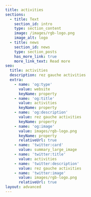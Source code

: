 ```yaml
---
title: activities
sections:
  - title: Text
    section_id: intro
    type: section_content
    image: /images/rgb-logo.png
    image_alt: logo
  - title: news
    section_id: news
    type: section_posts
    has_more_link: true
    more_link_text: Read more
seo:
  title: activities
  description: rez gauche activities
  extra:
    - name: 'og:type'
      value: website
      keyName: property
    - name: 'og:title'
      value: activities
      keyName: property
    - name: 'og:description'
      value: rez gauche activities
      keyName: property
    - name: 'og:image'
      value: images/rgb-logo.png
      keyName: property
      relativeUrl: true
    - name: 'twitter:card'
      value: summary_large_image
    - name: 'twitter:title'
      value: activities
    - name: 'twitter:description'
      value: rez gauche activities
    - name: 'twitter:image'
      value: images/rgb-logo.png
      relativeUrl: true
layout: advanced
---
```


